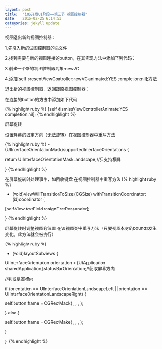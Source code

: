 ```yaml
---
layout: post
title:  "iOS开发UI阶段——第三节 视图控制器"
date:   2016-02-25 6:14:51
categories: jekyll update
---
```

视图退出新的视图控制器：

1.先引入新的试图控制器的头文件

2.找到需要与新的视图连接的button，在其实现方法中添加下列代码：

3.创建一个新的视图控制器对象:newVC

4.添加[self presentViewController:newVC animated:YES completion:nil];方法

退出新的视图控制器，返回跟原视图控制器：

在连接的button的方法中添加如下代码

{% highlight ruby %}
[self dismissViewControllerAnimate:YES completion:nil];
{% endhighlight %}

屏幕旋转

设置屏幕的固定方向（无法旋转）在视图控制器中重写方法

{% highlight ruby %}
-(UIInterfaceOrientationMask)supportedInterfaceOrientations {

return UIInterfaceOrientationMaskLandscape;//只支持横屏

}
{% endhighlight %}

在屏幕旋转时处理事件，如回收键盘  在视图控制器中重写方法
{% highlight ruby %}
- (void)viewWillTransitionToSize:(CGSize) withTransitionCoordinator:(id)coordinator {

[self.View.textField resignFirstResponder];

}
{% endhighlight %}

屏幕旋转时调整视图的位置 在该视图类中重写方法（只要视图本身的bounds发生变化，此方法就会被执行）

{% highlight ruby %}
- (void)layoutSubviews {

UIInterfaceOrientation orientation = [UIApplication sharedApplication].statusBarOrientation;//获取屏幕方向

//判断是否横向

if (orientation == UIInterfaceOrientationLandscapeLeft || orientation == UIInterfaceOrientationLandscapeRight) {

self.button.frame = CGRectMack(  ,  ,  ,  );

}  else {

self.button.frame = CGRectMake(  ,  ,  ,  );

}

｝
{% endhighlight %} 